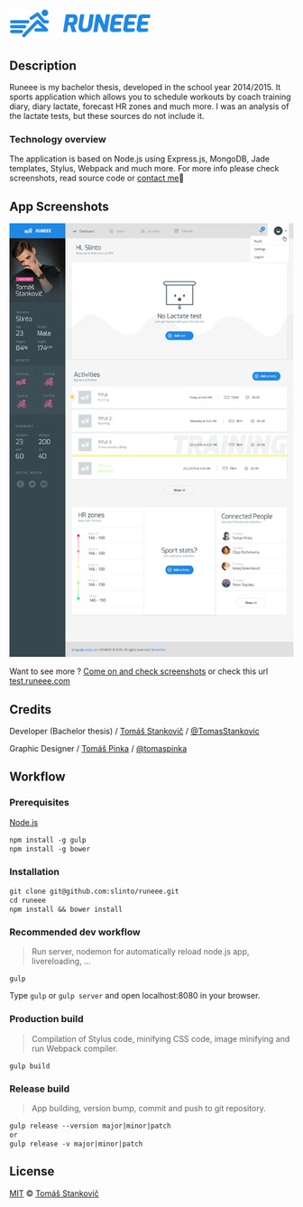 # ![Runeee](client/img/logo_full_blue@2x.png?raw=true "Runeee")

## Description
Runeee is my bachelor thesis, developed in the school year 2014/2015. It sports application which allows you to schedule workouts by coach training diary, diary lactate, forecast HR zones and much more. I was an analysis of the lactate tests, but these sources do not include it.

### Technology overview
The application is based on Node.js using Express.js, MongoDB, Jade templates, Stylus, Webpack and much more. For more info please check screenshots, read source code or [contact me](http://slinto.sk)🤘

## App Screenshots
![Profile screenshot](app_screenshots/5_profile.png?raw=true "Profile screenshot")

Want to see more ? [Come on and check screenshots](https://github.com/slinto/runeee/blob/master/SCREENSHOTS.md) or check this url [test.runeee.com](https://test.runeee.com/)

## Credits
Developer (Bachelor thesis) / [Tomáš Stankovič](http://slinto.sk) / [@TomasStankovic](http://twitter.com/TomasStankovic)

Graphic Designer / [Tomáš Pinka](http://www.tomaspinka.com/) / [@tomaspinka](http://twitter.com/tomaspinka)

## Workflow
### Prerequisites
[Node.js](http://nodejs.org)
```
npm install -g gulp
npm install -g bower
```

### Installation
```
git clone git@github.com:slinto/runeee.git
cd runeee
npm install && bower install
```

### Recommended dev workflow
> Run server, nodemon for automatically reload node.js app, livereloading, ...
```
gulp
```
Type `gulp` or `gulp server` and open localhost:8080 in your browser.

### Production build
> Compilation of Stylus code, minifying CSS code, image minifying and run Webpack compiler.

```
gulp build
```

### Release build
> App building, version bump, commit and push to git repository.

```
gulp release --version major|minor|patch
or
gulp release -v major|minor|patch
```

## License

[MIT](http://opensource.org/licenses/MIT) © [Tomáš Stankovič](http://slinto.sk)

